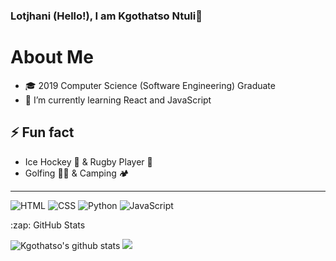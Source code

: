 ### Lotjhani (Hello!), I am Kgothatso Ntuli👋

# About Me

- 🎓 2019 Computer Science (Software Engineering) Graduate 
- 🌱 I’m currently learning React and JavaScript


## ⚡ Fun fact
* Ice Hockey 🏒 & Rugby Player 🏉
* Golfing 🏌🏿‍ & Camping 🏕️

---



![HTML](https://img.shields.io/static/v1?label=HTML&message=5&color=E34F26&style=for-the-badge&logo=html5)
![CSS](https://img.shields.io/static/v1?label=CSS&message=3&color=1572B6&style=for-the-badge&logo=css3)
![Python](https://img.shields.io/static/v1?label=Python&style=for-the-badge&message=3&color=3776AB&logo=PYTHON)
![JavaScript](https://img.shields.io/static/v1?label=JavaScript&style=for-the-badge&message=3&color=F7DF1E&logo=javascript)



  <summary>:zap: GitHub Stats</summary>
  
  ![Kgothatso's github stats](https://github-readme-stats.vercel.app/api?username=KgothatsoN&theme=dark&show_icons=true&hide=contribs)
  <img src="https://github-readme-stats.vercel.app/api/top-langs/?username=KgothatsoN&layout=compact"/>

